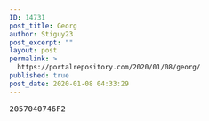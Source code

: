 ```yaml
---
ID: 14731
post_title: Georg
author: Stiguy23
post_excerpt: ""
layout: post
permalink: >
  https://portalrepository.com/2020/01/08/georg/
published: true
post_date: 2020-01-08 04:33:29
---
```

<pre>2057040746F2</pre>